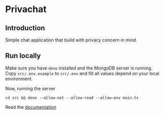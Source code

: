 # Privachat

## Introduction

Simple chat application that build with privacy concern in mind.

## Run locally

Make sure you have `deno` installed and the MongoDB server is running. Copy
`src/.env.example` to `src/.env` and fill all values depend on your local
environment.

Now, running the server

```
cd src && deno --allow-net --allow-read --allow-env main.ts
```

Read the [documentation](./doc/README.md)
